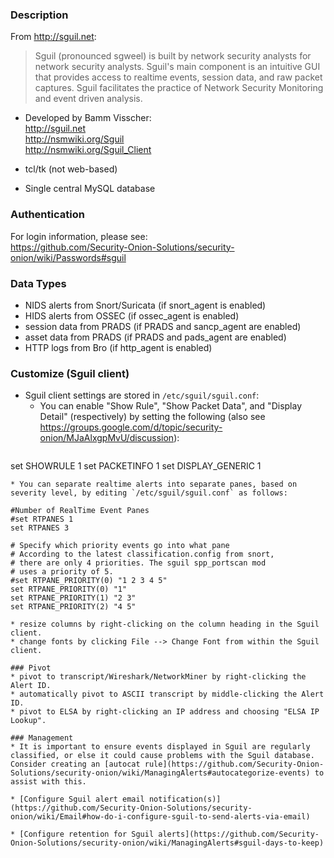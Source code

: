 ### Description
From http://sguil.net:
> Sguil (pronounced sgweel) is built by network security analysts for network security analysts. Sguil's main component is an intuitive GUI that provides access to realtime events, session data, and raw packet captures. Sguil facilitates the practice of Network Security Monitoring and event driven analysis.

* Developed by Bamm Visscher:  
http://sguil.net  
http://nsmwiki.org/Sguil  
http://nsmwiki.org/Sguil_Client  

* tcl/tk (not web-based)

* Single central MySQL database

### Authentication   
For login information, please see:  
https://github.com/Security-Onion-Solutions/security-onion/wiki/Passwords#sguil

### Data Types

  * NIDS alerts from Snort/Suricata (if snort_agent is enabled)
  * HIDS alerts from OSSEC (if ossec_agent is enabled)
  * session data from PRADS (if PRADS and sancp_agent are enabled)
  * asset data from PRADS (if PRADS and pads_agent are enabled)
  * HTTP logs from Bro (if http_agent is enabled)

### Customize (Sguil client)

* Sguil client settings are stored in `/etc/sguil/sguil.conf`:
  * You can enable "Show Rule", "Show Packet Data", and "Display Detail" (respectively) by setting the following (also see https://groups.google.com/d/topic/security-onion/MJaAlxgpMvU/discussion):
  ```
set SHOWRULE 1
set PACKETINFO 1
set DISPLAY_GENERIC 1
  ```
  * You can separate realtime alerts into separate panes, based on severity level, by editing `/etc/sguil/sguil.conf` as follows:

  ```
    #Number of RealTime Event Panes    
    #set RTPANES 1    
    set RTPANES 3    
 
    # Specify which priority events go into what pane   
    # According to the latest classification.config from snort,   
    # there are only 4 priorities. The sguil spp_portscan mod   
    # uses a priority of 5.    
    #set RTPANE_PRIORITY(0) "1 2 3 4 5"  
    set RTPANE_PRIORITY(0) "1"  
    set RTPANE_PRIORITY(1) "2 3"  
    set RTPANE_PRIORITY(2) "4 5"   
  ```
* resize columns by right-clicking on the column heading in the Sguil client.
* change fonts by clicking File --> Change Font from within the Sguil client.

### Pivot
* pivot to transcript/Wireshark/NetworkMiner by right-clicking the Alert ID.
* automatically pivot to ASCII transcript by middle-clicking the Alert ID.
* pivot to ELSA by right-clicking an IP address and choosing "ELSA IP Lookup".

### Management 
* It is important to ensure events displayed in Sguil are regularly classified, or else it could cause problems with the Sguil database. Consider creating an [autocat rule](https://github.com/Security-Onion-Solutions/security-onion/wiki/ManagingAlerts#autocategorize-events) to assist with this.

* [Configure Sguil alert email notification(s)](https://github.com/Security-Onion-Solutions/security-onion/wiki/Email#how-do-i-configure-sguil-to-send-alerts-via-email)

* [Configure retention for Sguil alerts](https://github.com/Security-Onion-Solutions/security-onion/wiki/ManagingAlerts#sguil-days-to-keep)